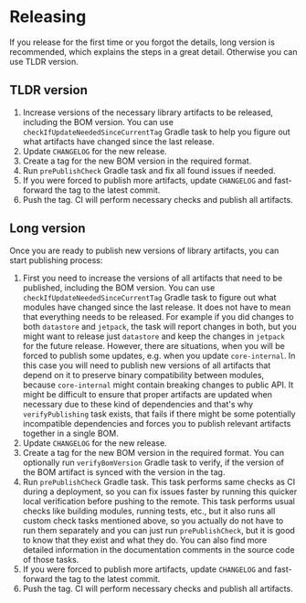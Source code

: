 # Releasing

If you release for the first time or you forgot the details, long version is recommended, which
explains the steps in a great detail. Otherwise you can use TLDR version.

## TLDR version

1. Increase versions of the necessary library artifacts to be released, including the BOM version. 
    You can use `checkIfUpdateNeededSinceCurrentTag` Gradle task to help you figure out what 
    artifacts have changed since the last release. 
2. Update `CHANGELOG` for the new release.
3. Create a tag for the new BOM version in the required format.
4. Run `prePublishCheck` Gradle task and fix all found issues if needed.
5. If you were forced to publish more artifacts, update `CHANGELOG` and fast-forward the tag to the
    latest commit.
6. Push the tag. CI will perform necessary checks and publish all artifacts.

## Long version

Once you are ready to publish new versions of library artifacts, you can start publishing process:

1. First you need to increase the versions of all artifacts that need to be published, including the BOM version. 
    You can use `checkIfUpdateNeededSinceCurrentTag` Gradle task to figure out what modules have changed since the
    last release. It does not have to mean that everything needs to be released. For example if you
    did changes to both `datastore` and `jetpack`, the task will report changes in both, but you might
    want to release just `datastore` and keep the changes in `jetpack` for the future release. However,
    there are situations, when you will be forced to publish some updates, e.g. when you update `core-internal`.
    In this case you will need to publish new versions of all artifacts that depend on it to preserve
    binary compatibility between modules, because `core-internal` might contain breaking changes to public
    API. It might be difficult to ensure that proper artifacts are updated when necessary due to these
    kind of dependencies and that's why `verifyPublishing` task exists, that fails if there might be some
    potentially incompatible dependencies and forces you to publish relevant artifacts together in a single
    BOM.
2. Update `CHANGELOG` for the new release.
3. Create a tag for the new BOM version in the required format. You can optionally run `verifyBomVersion`
    Gradle task to verify, if the version of the BOM artifact is synced with the version in the tag.
4. Run `prePublishCheck` Gradle task. This task performs same checks as CI during a deployment, so you
    can fix issues faster by running this quicker local verification before pushing to the remote. 
    This task performs usual checks like building modules, running tests, etc., but it also
    runs all custom check tasks mentioned above, so you actually do not have to run them separately and
    you can just run `prePublishCheck`, but it is good to know that they exist and what they do. You
    can also find more detailed information in the documentation comments in the source code of those tasks.
5. If you were forced to publish more artifacts, update `CHANGELOG` and fast-forward the tag to the
   latest commit.
6. Push the tag. CI will perform necessary checks and publish all artifacts.

